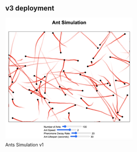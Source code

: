## v3 deployment
[<img src="resources/screen.png" width="400">](https://mastershin.github.io/learn-artificial-life-101/L110-Ants/AL100_Simple_Ants_v1/)\
Ants Simulation v1
